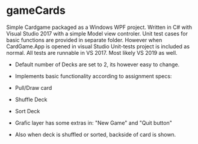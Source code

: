 # gameCards
Simple Cardgame packaged as a Windows WPF project.
Written in C# with Visual Studio 2017 with a simple Model view controler.
Unit test cases for basic functions are provided in separate folder. However when CardGame.App is opened in visual Studio Unit-tests project is included as normal. All tests are runnable in VS 2017. Most likely VS 2019 as well.

* Default number of Decks are set to 2, its however easy to change. 
* Implements basic functionality according to assignment specs:
* Pull/Draw card
* Shuffle Deck
* Sort Deck

* Grafic layer has some extras in: "New Game" and "Quit button"
* Also when deck is shuffled or sorted, backside of card is shown.

